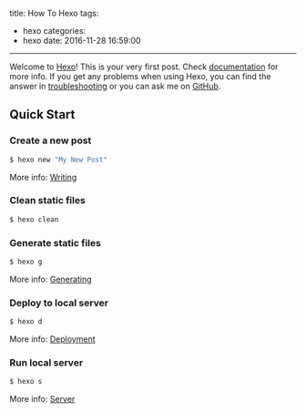 title: How To Hexo
tags:
  - hexo
categories:
  - hexo
date: 2016-11-28 16:59:00
---

Welcome to [Hexo](https://hexo.io/)! This is your very first post. Check [documentation](https://hexo.io/docs/) for more info. If you get any problems when using Hexo, you can find the answer in [troubleshooting](https://hexo.io/docs/troubleshooting.html) or you can ask me on [GitHub](https://github.com/hexojs/hexo/issues).

## Quick Start

### Create a new post

``` bash
$ hexo new "My New Post"
```

More info: [Writing](https://hexo.io/docs/writing.html)

### Clean static files

``` bash
$ hexo clean
```

### Generate static files

``` bash
$ hexo g
```
More info: [Generating](https://hexo.io/docs/generating.html)

### Deploy to local server

``` bash
$ hexo d
```
More info: [Deployment](https://hexo.io/docs/deployment.html)

### Run local server

``` bash
$ hexo s
```

More info: [Server](https://hexo.io/docs/server.html)
